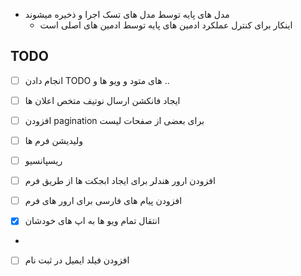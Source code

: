  - مدل های پایه توسط مدل های تسک اجرا و ذخیره میشوند
    - اینکار برای کنترل عملکرد ادمین های پایه توسط ادمین های اصلی است 

## TODO

- [ ] انجام دادن TODO های متود و ویو ها و ..

- [ ]  ایجاد فانکشن ارسال نوتیف متخص اعلان ها

- [ ]  افزودن pagination برای بعضی از صفحات لیست

- [ ]  ولیدیشن فرم ها

- [ ]  ریسپانسیو

- [ ] افزودن ارور هندلر برای ایجاد ابجکت ها از طریق فرم 

- [ ] افزودن پیام های فارسی برای ارور های فرم 

- [x]  انتقال تمام ویو ها به اپ های خودشان
- 
- [ ]  افزودن فیلد ایمیل در ثبت نام
   
